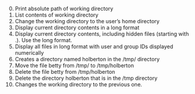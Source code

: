 0. Print absolute path of working directory
1. List contents of working directory
2. Change the working directory to the user’s home directory
3. Display current directory contents in a long format
4. Display current directory contents, including hidden files (starting with .). Use the long format.
5. Display all files in long format with user and group IDs displayed numerically
6. Creates a directory named holberton in the /tmp/ directory
7. Move the file betty from /tmp/ to /tmp/holberton
8. Delete the file betty from /tmp/holberton
9. Delete the directory holberton that is in the /tmp directory
10. Changes the working directory to the previous one.